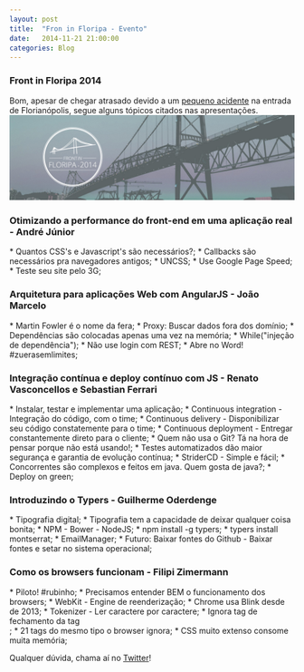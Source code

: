 ```yaml
---
layout: post
title:  "Fron in Floripa - Evento"
date:   2014-11-21 21:00:00
categories: Blog
---
```


<h3>Front in Floripa 2014</h3>
Bom, apesar de chegar atrasado devido a um <a href="http://g1.globo.com/sc/santa-catarina/noticia/2014/11/caminhao-derruba-carga-na-saida-da-ponte-pedro-ivo-e-gera-filas-na-capital.html" target="blank">pequeno acidente</a> na entrada de Florianópolis, segue alguns tópicos citados nas apresentações.

<img src="/img/posts/frontfloripa.jpg"  />

<h3>Otimizando a performance do front-end em uma aplicação real - André Júnior</h3>
* Quantos CSS's e Javascript's são necessários?;
* Callbacks são necessários pra navegadores antigos;
* UNCSS;
* Use Google Page Speed;
* Teste seu site pelo 3G;

<h3>Arquitetura para aplicações Web com AngularJS - João Marcelo</h3>
* Martin Fowler é o nome da fera;
* Proxy: Buscar dados fora dos domínio;
* Dependências são colocadas apenas uma vez na memória;
* While("injeção de dependência");
* Não use login com REST;
* Abre no Word! #zuerasemlimites;

<h3>Integração contínua e deploy contínuo com JS - Renato Vasconcellos e Sebastian Ferrari</h3>
* Instalar, testar e implementar uma aplicação;
* Continuous integration - Integração do código, com o time;
* Continuous delivery - Disponibilizar seu código constatemente para o time;
* Continuous deployment - Entregar constantemente direto para o cliente;
* Quem não usa o Git? Tá na hora de pensar porque não está usando!;
* Testes automatizados dão maior segurança e garantia de evolução contínua;
* StriderCD - Simple e fácil;
* Concorrentes são complexos e feitos em java. Quem gosta de java?;
* Deploy on green;

<h3>Introduzindo o Typers - Guilherme Oderdenge</h3>
* Tipografia digital;
* Tipografia tem a capacidade de deixar qualquer coisa bonita;
* NPM - Bower - NodeJS;
* npm install -g typers;
* typers install montserrat;
* EmailManager;
* Futuro: Baixar fontes do Github - Baixar fontes e setar no sistema operacional;

<h3>Como os browsers funcionam - Filipi Zimermann</h3>
* Piloto! #rubinho;
* Precisamos entender BEM o funcionamento dos browsers;
* WebKit - Engine de reenderização;
* Chrome usa Blink desde de 2013;
* Tokenizer - Ler caractere por caractere;
* Ignora tag de fechamento da tag <br>;
* 21 tags do mesmo tipo o browser ignora;
* CSS muito extenso consome muita memória;


Qualquer dúvida, chama aí no <a href="https://twitter.com/realronchi" target="blank">Twitter</a>!